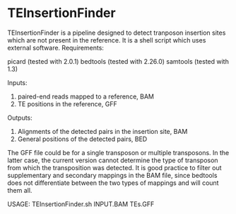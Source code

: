 # TEInsertionFinder

TEInsertionFinder is a pipeline designed to detect tranposon insertion sites which are not present in the reference.
It is a shell script which uses external software. Requirements:

picard (tested with 2.0.1)
bedtools (tested with 2.26.0)
samtools (tested with 1.3)

Inputs:
1. paired-end reads mapped to a reference, BAM
2. TE positions in the reference, GFF

Outputs:
1. Alignments of the detected pairs in the insertion site, BAM
2. General  positions of the detected pairs, BED

The GFF file could be for a single transposon or multiple transposons. In the latter case, the current version cannot determine the type of 
transposon from which the transposition was detected. 
It is good practice to filter out supplementary and secondary mappings in the BAM file, since bedtools does not differentiate between the two types of mappings and will count them all.

USAGE:
TEInsertionFinder.sh INPUT.BAM TEs.GFF

